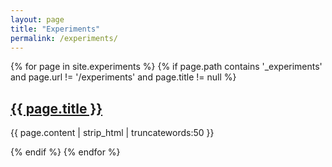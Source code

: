 ```yaml
---
layout: page
title: "Experiments"
permalink: /experiments/
---
```


{% for page in site.experiments %}
  {% if page.path contains '_experiments' and page.url != '/experiments' and page.title != null %}
    <h2><a href="{{ page.url }}">{{ page.title }}</a></h2>
    <p>{{ page.content | strip_html | truncatewords:50 }}</p>
  {% endif %}
{% endfor %}